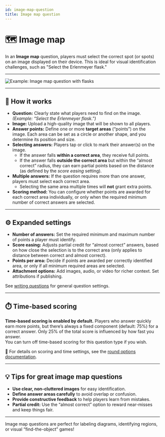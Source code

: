 ```yaml
---
id: image-map-question
title: Image map question
---
```


# 🗺️ Image map

In an **Image map** question, players must select the correct spot (or spots) on an image displayed on their device. This is ideal for visual identification challenges, such as "Select the Erlenmeyer flask."

---

![Example: Image map question with flasks](/images/question-modes/image-map/image-map-example.png)

---

## 📝 How it works

- **Question:** Clearly state what players need to find on the image.  
  *(Example: “Select the Erlenmeyer flask.”)*
- **Image:** Upload a high-quality image that will be shown to all players.
- **Answer points:** Define one or more **target areas** (“points”) on the image. Each area can be set as a circle or another shape, and you determine its position and size.
- **Selecting answers:** Players tap or click to mark their answer(s) on the image.
    - If the answer falls **within a correct area**, they receive full points.
    - If the answer falls **outside the correct area** but within the “almost correct” radius, they can earn partial points based on the distance (as defined by the *score easing* setting).
- **Multiple answers:** If the question requires more than one answer, players must select each correct area.
    - Selecting the same area multiple times will **not** grant extra points.
- **Scoring method:** You can configure whether points are awarded for each correct area individually, or only when the required minimum number of correct answers are selected.

---

## ⚙️ Expanded settings

- **Number of answers:** Set the required minimum and maximum number of points a player must identify.
- **Score easing:** Adjusts partial credit for “almost correct” answers, based on how close the selection is to the correct area (only applies to distance between correct and almost correct).
- **Points per area:** Decide if points are awarded per correctly identified area, or only if all minimum required areas are selected.
- **Attachment options:** Add images, audio, or video for richer context. Set attributions if publishing.

See [writing questions](../editor/005-writing-questions.md) for general question settings.

---

## ⏱️ Time-based scoring

**Time-based scoring is enabled by default.** Players who answer quickly earn more points, but there’s always a fixed component (default: 75%) for a correct answer. Only 25% of the total score is influenced by how fast you answer.  
You can turn off time-based scoring for this question type if you wish.

📘 For details on scoring and time settings, see the [round options documentation](../editor/008-round-options.md#scoring).

---

## 💡 Tips for great image map questions

- **Use clear, non-cluttered images** for easy identification.
- **Define answer areas carefully** to avoid overlap or confusion.
- **Provide constructive feedback** to help players learn from mistakes.
- **Partial credit:** Use the “almost correct” option to reward near-misses and keep things fair.

---

Image map questions are perfect for labeling diagrams, identifying regions, or visual “find-the-object” games!
